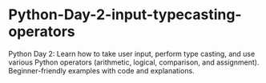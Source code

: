 # Python-Day-2-input-typecasting-operators
Python Day 2: Learn how to take user input, perform type casting, and use various Python operators (arithmetic, logical, comparison, and assignment). Beginner-friendly examples with code and explanations.
